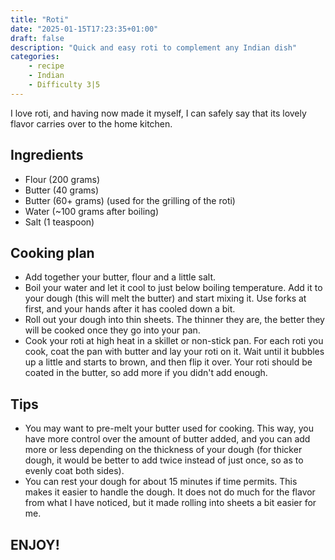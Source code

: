 ```yaml
---
title: "Roti"
date: "2025-01-15T17:23:35+01:00"
draft: false
description: "Quick and easy roti to complement any Indian dish"
categories: 
    - recipe
    - Indian
    - Difficulty 3|5
---
```


I love roti, and having now made it myself, I can safely say that its lovely flavor carries over to the home kitchen.

## Ingredients
- Flour (200 grams)
- Butter (40 grams)
- Butter (60+ grams) (used for the grilling of the roti)
- Water (~100 grams after boiling)
- Salt (1 teaspoon)

## Cooking plan
- Add together your butter, flour and a little salt. 
- Boil your water and let it cool to just below boiling temperature. Add it to your dough (this will melt the butter) and start mixing it. Use forks at first, and your hands after it has cooled down a bit. 
- Roll out your dough into thin sheets. The thinner they are, the better they will be cooked once they go into your pan. 
- Cook your roti at high heat in a skillet or non-stick pan. For each roti you cook, coat the pan with butter and lay your roti on it. Wait until it bubbles up a little and starts to brown, and then flip it over. Your roti should be coated in the butter, so add more if you didn't add enough. 

## Tips
- You may want to pre-melt your butter used for cooking. This way, you have more control over the amount of butter added, and you can add more or less depending on the thickness of your dough (for thicker dough, it would be better to add twice instead of just once, so as to evenly coat both sides). 
- You can rest your dough for about 15 minutes if time permits. This makes it easier to handle the dough. It does not do much for the flavor from what I have noticed, but it made rolling into sheets a bit easier for me. 

## ENJOY!
